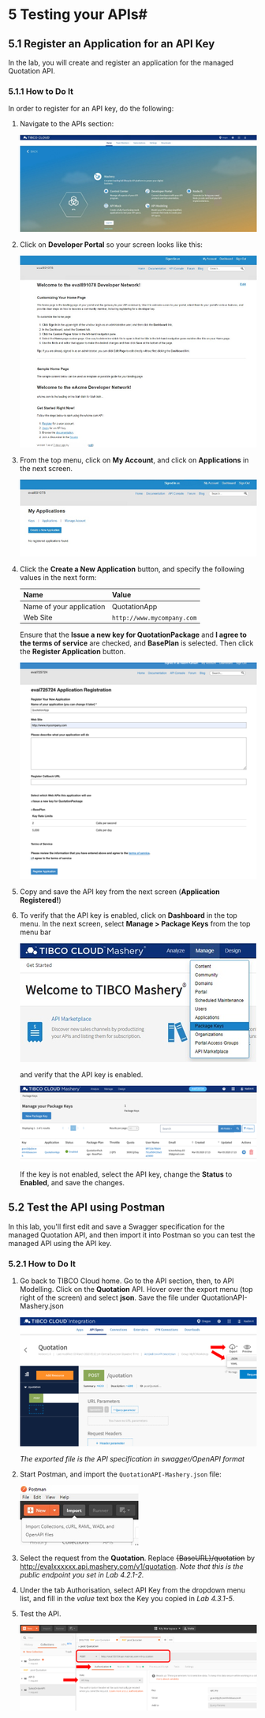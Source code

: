 # 5 Testing your APIs#

## 5.1 Register an Application for an API Key ##

In the lab, you will create and register an application for the managed Quotation API.

### 5.1.1 How to Do It ###

In order to register for an API key, do the following:

1. Navigate to the APIs section:

    ![APIs Section](images/apis_capability.jpg)

2. Click on **Developer Portal** so your screen looks like this:

    ![Developer Portal](images/developer_portal.jpg)

3. From the top menu, click on **My Account**, and click on **Applications** in the next screen.

    ![My Applications](images/my_applications.jpg)

4. Click the **Create a New Application** button, and specify the following values in the next form:

    | Name | Value |
    | ---- | ----- |
    | Name of your application | QuotationApp |
    | Web Site | `http://www.mycompany.com` |

    Ensure that the **Issue a new key for QuotationPackage** and **I agree to the terms of service** are checked, and **BasePlan** is selected. Then click the **Register Application** button.

    ![Register Application](images/register_application.png)

5. Copy and save the API key from the next screen (**Application Registered!**)



6. To verify that the API key is enabled, click on **Dashboard** in the top menu. In the next screen, select **Manage > Package Keys** from the top menu bar

    ![Manage > Package Keys](images/manage_package_keys.jpg)

    and verify that the API key is enabled.

    ![API key is enabled](images/api_key_enabled.png)

    If the key is not enabled, select the API key, change the **Status** to **Enabled**, and save the changes.

## 5.2 Test the API using Postman ##

In this lab, you'll first edit and save a Swagger specification for the managed Quotation API, and then import it into Postman so you can test the managed API using the API key.

### 5.2.1 How to Do It ###

1. Go back to TIBCO Cloud home. Go to the API section, then, to API Modelling. Click on the **Quotation** API. 
Hover over the export menu (top right of the screen) and select **json**.  Save the file under QuotationAPI-Mashery.json

	![Export Swagger](images/export_api_json.png)

	_The exported file is the API specification in swagger/OpenAPI format_

2. Start Postman, and import the `QuotationAPI-Mashery.json` file:

    ![Import Swagger](images/import_swagger.jpg)

3. Select the request from the **Quotation**. Replace ~~{BaseURL}/quotation~~ by http://evalxxxxxx.api.mashery.com/v1/quotation. 
_Note that this is the public endpoint you set in Lab 4.2.1-2._ 

4. Under the tab Authorisation, select API Key from the dropdown menu list, and fill in the _value_ text box the Key you copied in _Lab 4.3.1-5_.

5. Test the API.

    ![Postman Test](images/postman_auth.png)

